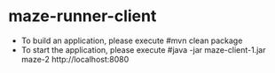# maze-runner-client

- To build an application, please execute 
#mvn clean package
- To start the application, please execute
#java -jar maze-client-1.jar maze-2 http://localhost:8080
